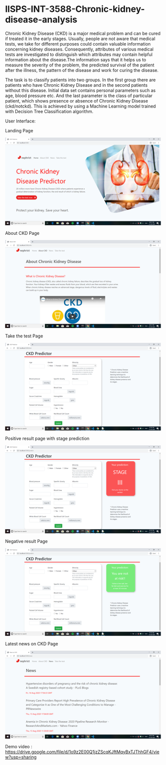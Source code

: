 # llSPS-INT-3588-Chronic-kidney-disease-analysis

Chronic Kidney Disease (CKD) is a major medical problem and can be cured if treated it in the early stages. Usually, people are not aware that medical tests, we take for different purposes could contain valuable information concerning kidney diseases. Consequently, attributes of various medical tests are investigated to distinguish which attributes may contain helpful information about the disease.The information says that it helps us to measure the severity of the problem, the predicted survival of the patient after the illness, the pattern of the disease and work for curing the disease.


The task is to classify patients into two groups. In the first group there are patients who have Chronic Kidney Disease and in the second patients without this disease. Initial data set contains personal parameters such as age, blood pressure etc. And the last parameter is the class of particular patient, which shows presence or absence of Chronic Kidney Disease (ckd/notckd). This is achieved by using a Machine Learning model trained with Decision Tree Classification algorithm. 

User Interface:

Landing Page

<img src="User Interface Screenshots/Landing Page.png">


About CKD Page

<img src="User Interface Screenshots/About CKD page.png">


Take the test Page

<img src="User Interface Screenshots/Take the test page.png">


Positive result page with stage prediction

<img src="User Interface Screenshots/Positive result page with stage prediction.png">


Negative result Page

<img src="User Interface Screenshots/Negative result page .png">


Latest news on CKD Page

<img src="User Interface Screenshots/Latest news on CKD page.png">

Demo video :<br>
https://drive.google.com/file/d/1o9z2E00Q1jzZScqKJftMqyBxTJThhGF4/view?usp=sharing

